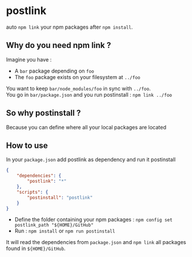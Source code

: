 # postlink

auto `npm link` your npm packages after `npm install`.  

## Why do you need npm link ?

Imagine you have :

- A `bar` package depending on `foo`
- The `foo` package exists on your filesystem at `../foo`

You want to keep `bar/node_modules/foo` in sync with `../foo`.  
You go in `bar/package.json` and you run postinstall : `npm link ../foo`

## So why postinstall ?

Because you can define where all your local packages are located

## How to use

In your `package.json` add postlink as dependency and run it postinstall

```json
{
    "dependencies": {
        "postlink": "*"
    },
    "scripts": {
        "postinstall": "postlink"
    }
}
```

- Define the folder containing your npm packages : `npm config set postlink_path "${HOME}/GitHub"`
- Run : `npm install` or `npm run postinstall`

It will read the dependencies from `package.json` and `npm link` all packages found in `${HOME}/GitHub`.
